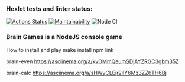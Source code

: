 ### Hexlet tests and linter status:
[![Actions Status](https://github.com/Omny/frontend-project-lvl1/workflows/hexlet-check/badge.svg)](https://github.com/Omny/frontend-project-lvl1/actions)
[![Maintainability](https://api.codeclimate.com/v1/badges/a99a88d28ad37a79dbf6/maintainability)](https://codeclimate.com/github/codeclimate/codeclimate/maintainability)
![Node CI](https://github.com/Omny/frontend-project-lvl1/actions/workflows/github-actions.yml/badge.svg)

### Brain Games is a NodeJS console game

How to install and play
make install
npm link

brain-even
https://asciinema.org/a/kvOMmQeumSDjAYZRGC3gbm35Z

brain-calc
https://asciinema.org/a/sHWyCLEjr2iIY6Mz3ZZ6TH6Bj